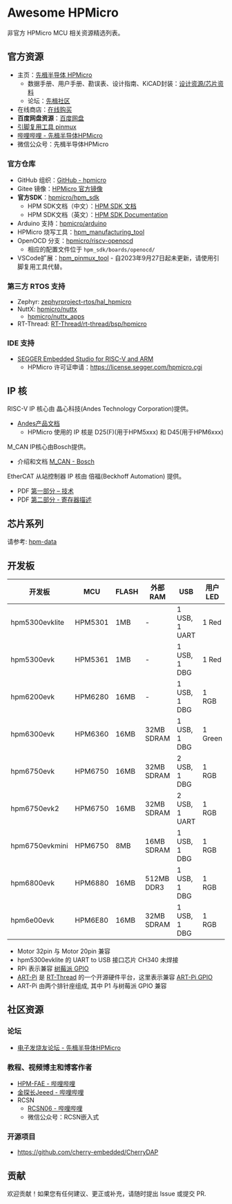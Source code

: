 # Awesome HPMicro

非官方 HPMicro MCU 相关资源精选列表。

## 官方资源

- 主页：[先楫半导体 HPMicro](https://www.hpmicro.com/)
  - 数据手册、用户手册、勘误表、设计指南、KiCAD封装：[设计资源/芯片资料](https://www.hpmicro.com/resources/resources.html)
  - 论坛：[先楫社区](https://www.hpmicro.com/support/forumpark.html)
- 在线商店：[在线购买](https://www.hpmicro.com/support/shop.html)
- **百度网盘资源**：[百度网盘](https://pan.baidu.com/s/1RaYHOD7xk7fnotmgLpoAlA?pwd=xk2n)
- [引脚复用工具 pinmux](https://tools.hpmicro.com/pinmux)
- [哔哩哔哩 - 先楫半导体HPMicro](https://space.bilibili.com/1306310554)
- 微信公众号：先楫半导体HPMicro

### 官方仓库

- GitHub 组织：[GitHub - hpmicro](https://github.com/hpmicro)
- Gitee 镜像：[HPMicro 官方镜像](https://gitee.com/hpmicro)
- **官方SDK**：[hpmicro/hpm_sdk](https://github.com/hpmicro/hpm_sdk)
  - HPM SDK文档（中文）：[HPM SDK 文档](https://hpm-sdk.readthedocs.io/zh-cn/latest/)
  - HPM SDK文档（英文）：[HPM SDK Documentation](http://doc.hpmicro.com/sdk_doc/en/latest/html/index.html)
- Arduino 支持：[hpmicro/arduino](https://github.com/hpmicro/arduino)
- HPMicro 烧写工具：[hpm_manufacturing_tool](https://github.com/hpmicro/hpm_manufacturing_tool)
- OpenOCD 分支：[hpmicro/riscv-openocd](https://github.com/hpmicro/riscv-openocd)
  - 相应的配置文件位于 `hpm_sdk/boards/openocd/`
- VSCode扩展：[hpm_pinmux_tool](https://github.com/hpmicro/hpm_pinmux_tool) - 自2023年9月27日起未更新，请使用引脚复用工具代替。

### 第三方 RTOS 支持

- Zephyr: [zephyrproject-rtos/hal_hpmicro](https://github.com/zephyrproject-rtos/hal_hpmicro)
- NuttX: [hpmicro/nuttx](https://github.com/hpmicro/nuttx)
  - [hpmicro/nuttx_apps](https://github.com/hpmicro/nuttx_apps)
- RT-Thread: [RT-Thread/rt-thread/bsp/hpmicro](https://github.com/RT-Thread/rt-thread/tree/master/bsp/hpmicro)

### IDE 支持

- [SEGGER Embedded Studio for RISC-V and ARM](https://www.segger.com/downloads/embedded-studio/#embeddedstudio)
  - HPMicro 许可证申请：<https://license.segger.com/hpmicro.cgi>

## IP 核

RISC-V IP 核心由 晶心科技(Andes Technology Corporation)提供。

- [Andes产品文档](http://www.andestech.com/en/products-solutions/product-documentation/)
  - HPMicro 使用的 IP 核是 D25(F)(用于HPM5xxx) 和 D45(用于HPM6xxx)

M_CAN IP核心由Bosch提供。

- 介绍和文档 [M_CAN - Bosch](https://www.bosch-semiconductors.com/ip-modules/can-ip-modules/m-can/)

EtherCAT 从站控制器 IP 核由 倍福(Beckhoff Automation) 提供。

- PDF [第一部分 – 技术](https://download.beckhoff.com/download/document/io/ethercat-development-products/ethercat_esc_datasheet_sec1_technology_2i3.pdf)
- PDF [第二部分 - 寄存器描述](https://download.beckhoff.com/download/document/io/ethercat-development-products/ethercat_esc_datasheet_sec2_registers_3i0.pdf)

## 芯片系列

请参考: [hpm-data]

## 开发板

| 开发板         | MCU     | FLASH | 外部 RAM   | USB          | 用户LED         | 用户按钮         | GPIO 接口            | 以太网   | 其他                                                    |
|----------------|---------|-------|------------|--------------|-----------------|------------------|----------------------|----------|---------------------------------------------------------|
| hpm5300evklite | HPM5301 | 1MB   | -          | 1 USB, 1 UART| 1 Red           | 1 Boot, 1 User   | RPi                  | -        |                                                         |
| hpm5300evk     | HPM5361 | 1MB   | -          | 1 USB, 1 DBG | 1 Red           | 1 User, 1 WBUTN  | RPi, Motor 32pin     | -        | ADC, CAN, LIN, 485, 422                                 |
| hpm6200evk     | HPM6280 | 16MB  | -          | 1 USB, 1 DBG | 1 RGB           | 1 PBUTN          | ART-Pi, Motor 20pin  | -        | ADC, HRPWM                                              |
| hpm6300evk     | HPM6360 | 16MB  | 32MB SDRAM | 1 USB, 1 DBG | 1 Green         | 1 PBUTN, 1 WBUTN | RPi, Motor 20pin     | 100M     | TF卡, CAN                                               |
| hpm6750evk     | HPM6750 | 16MB  | 32MB SDRAM | 2 USB, 1 DBG | 1 RGB           | 1 PBUTN, 1 WBUTN | 12pin, Motor 20pin   | 1G, 100M | LCD/TP, DVP, TF卡, CAN, Audio, Buzzer                   |
| hpm6750evk2    | HPM6750 | 16MB  | 32MB SDRAM | 2 USB, 1 UART| 1 RGB           | 1 PBUTN, 1 WBUTN | 12pin, Motor 20pin   | 1G, 100M | LCD/TP, DVP, TF卡, CAN, Audio                           |
| hpm6750evkmini | HPM6750 | 8MB   | 16MB SDRAM | 1 USB, 1 DBG | 1 RGB           | 1 PBUTN, 1 WBUTN | ART-Pi               | -        | LCD, DVP, RW007 WiFi, TF卡, Buzzer, Audio               |
| hpm6800evk     | HPM6880 | 16MB  | 512MB DDR3 | 1 USB, 1 DBG | 1 RGB           | 2 User           | RPi, ADC 16pin       | 1G       | eMMC, EEPROM, TF卡, Audio, CAN, LCD, MIPI, DVP          |
| hpm6e00evk     | HPM6E80 | 16MB  | 32MB SDRAM | 1 USB, 1 DBG | 1 RGB           | 2 User           | RPi, Motor 32pin     | 1G       | 2 EtherCAT, Audio, ADC, CAN, PPI/FEMC(SDRAM)            |

- Motor 32pin 与 Motor 20pin 兼容
- hpm5300evklite 的 UART to USB 接口芯片 CH340 未焊接
- RPi 表示兼容 [树莓派 GPIO](https://pinout.xyz/)
- [ART-Pi] 是 [RT-Thread] 的一个开源硬件平台，这里表示兼容 [ART-Pi GPIO](https://art-pi.github.io/website/docs/#/tutorial/pin-description)
- ART-Pi 由两个排针座组成, 其中 P1 与树莓派 GPIO 兼容

## 社区资源

### 论坛

- [电子发烧友论坛 - 先楫半导体HPMicro](https://bbs.elecfans.com/group_1700)

### 教程、视频博主和博客作者

- [HPM-FAE - 哔哩哔哩](https://space.bilibili.com/592932589)
- [金探长Jeeed - 哔哩哔哩](https://space.bilibili.com/191119115)
- RCSN
  - [RCSN06 - 哔哩哔哩](https://space.bilibili.com/281444293)
  - 微信公众号：RCSN嵌入式

### 开源项目

- <https://github.com/cherry-embedded/CherryDAP>

## 贡献

欢迎贡献！如果您有任何建议、更正或补充，请随时提出 Issue 或提交 PR.

[hpm-data]: https://github.com/andelf/hpm-data
[ART-Pi]: https://art-pi.github.io/website
[RT-Thread]: https://github.com/RT-Thread/rt-thread
